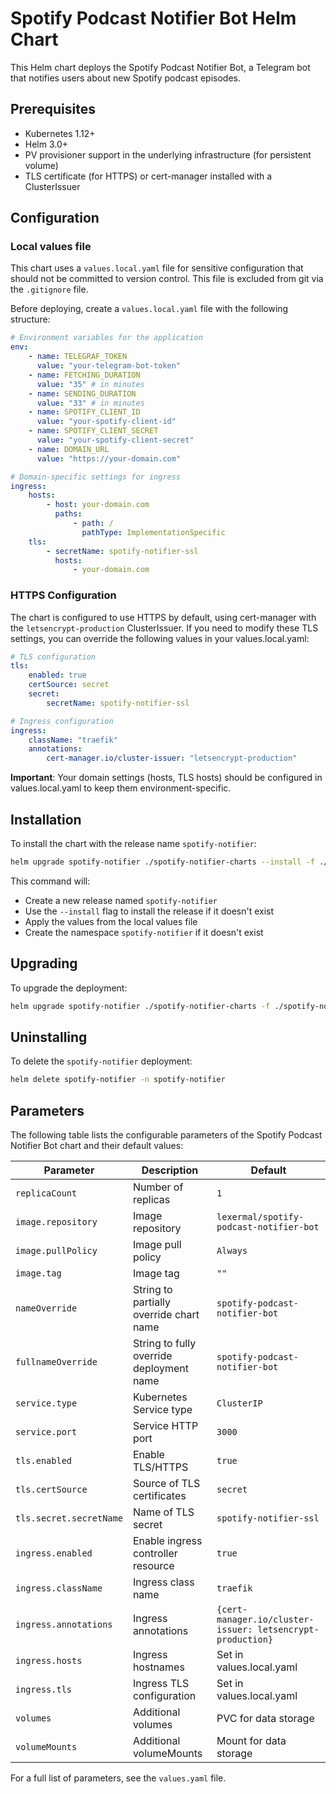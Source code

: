 # Spotify Podcast Notifier Bot Helm Chart

This Helm chart deploys the Spotify Podcast Notifier Bot, a Telegram bot that
notifies users about new Spotify podcast episodes.

## Prerequisites

- Kubernetes 1.12+
- Helm 3.0+
- PV provisioner support in the underlying infrastructure (for persistent
  volume)
- TLS certificate (for HTTPS) or cert-manager installed with a ClusterIssuer

## Configuration

### Local values file

This chart uses a `values.local.yaml` file for sensitive configuration that
should not be committed to version control. This file is excluded from git via
the `.gitignore` file.

Before deploying, create a `values.local.yaml` file with the following
structure:

```yaml
# Environment variables for the application
env:
    - name: TELEGRAF_TOKEN
      value: "your-telegram-bot-token"
    - name: FETCHING_DURATION
      value: "35" # in minutes
    - name: SENDING_DURATION
      value: "33" # in minutes
    - name: SPOTIFY_CLIENT_ID
      value: "your-spotify-client-id"
    - name: SPOTIFY_CLIENT_SECRET
      value: "your-spotify-client-secret"
    - name: DOMAIN_URL
      value: "https://your-domain.com"

# Domain-specific settings for ingress
ingress:
    hosts:
        - host: your-domain.com
          paths:
              - path: /
                pathType: ImplementationSpecific
    tls:
        - secretName: spotify-notifier-ssl
          hosts:
              - your-domain.com
```

### HTTPS Configuration

The chart is configured to use HTTPS by default, using cert-manager with the
`letsencrypt-production` ClusterIssuer. If you need to modify these TLS
settings, you can override the following values in your values.local.yaml:

```yaml
# TLS configuration
tls:
    enabled: true
    certSource: secret
    secret:
        secretName: spotify-notifier-ssl

# Ingress configuration
ingress:
    className: "traefik"
    annotations:
        cert-manager.io/cluster-issuer: "letsencrypt-production"
```

**Important**: Your domain settings (hosts, TLS hosts) should be configured in
values.local.yaml to keep them environment-specific.

## Installation

To install the chart with the release name `spotify-notifier`:

```bash
helm upgrade spotify-notifier ./spotify-notifier-charts --install -f ./spotify-notifier-charts/values.local.yaml -n spotify-notifier --create-namespace
```

This command will:

- Create a new release named `spotify-notifier`
- Use the `--install` flag to install the release if it doesn't exist
- Apply the values from the local values file
- Create the namespace `spotify-notifier` if it doesn't exist

## Upgrading

To upgrade the deployment:

```bash
helm upgrade spotify-notifier ./spotify-notifier-charts -f ./spotify-notifier-charts/values.local.yaml -n spotify-notifier -i --create-namespace
```

## Uninstalling

To delete the `spotify-notifier` deployment:

```bash
helm delete spotify-notifier -n spotify-notifier
```

## Parameters

The following table lists the configurable parameters of the Spotify Podcast
Notifier Bot chart and their default values:

| Parameter               | Description                              | Default                                                    |
| ----------------------- | ---------------------------------------- | ---------------------------------------------------------- |
| `replicaCount`          | Number of replicas                       | `1`                                                        |
| `image.repository`      | Image repository                         | `lexermal/spotify-podcast-notifier-bot`                    |
| `image.pullPolicy`      | Image pull policy                        | `Always`                                                   |
| `image.tag`             | Image tag                                | `""`                                                       |
| `nameOverride`          | String to partially override chart name  | `spotify-podcast-notifier-bot`                             |
| `fullnameOverride`      | String to fully override deployment name | `spotify-podcast-notifier-bot`                             |
| `service.type`          | Kubernetes Service type                  | `ClusterIP`                                                |
| `service.port`          | Service HTTP port                        | `3000`                                                     |
| `tls.enabled`           | Enable TLS/HTTPS                         | `true`                                                     |
| `tls.certSource`        | Source of TLS certificates               | `secret`                                                   |
| `tls.secret.secretName` | Name of TLS secret                       | `spotify-notifier-ssl`                                     |
| `ingress.enabled`       | Enable ingress controller resource       | `true`                                                     |
| `ingress.className`     | Ingress class name                       | `traefik`                                                  |
| `ingress.annotations`   | Ingress annotations                      | `{cert-manager.io/cluster-issuer: letsencrypt-production}` |
| `ingress.hosts`         | Ingress hostnames                        | Set in values.local.yaml                                   |
| `ingress.tls`           | Ingress TLS configuration                | Set in values.local.yaml                                   |
| `volumes`               | Additional volumes                       | PVC for data storage                                       |
| `volumeMounts`          | Additional volumeMounts                  | Mount for data storage                                     |

For a full list of parameters, see the `values.yaml` file.
